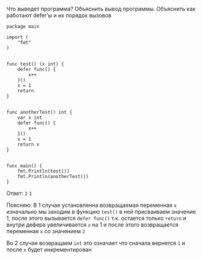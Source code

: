 Что выведет программа? Объяснить вывод программы. Объяснить как работают defer’ы и их порядок вызовов
```
package main

import (
	"fmt"
)


func test() (x int) {
	defer func() {
		x++
	}()
	x = 1
	return
}


func anotherTest() int {
	var x int
	defer func() {
		x++
	}()
	x = 1
	return x
}


func main() {
	fmt.Println(test())
	fmt.Println(anotherTest())
}
```
Ответ:
`2` `1`

Поясняю: В 1 случае установленна возвращаемая переменная `x` изначально мы заходим в функцию `test()` 
в ней присваиваем значение 1, после этого вызывается `defer func()` т.к. остается только `return` и внутри дефера увеличивается
`x` на 1 и после этого возвращается переменная `x` со значением `2`

Во 2 случае возвращаем `int` это означает что сначала вернется `1` и после `x` будет инкрементирован
